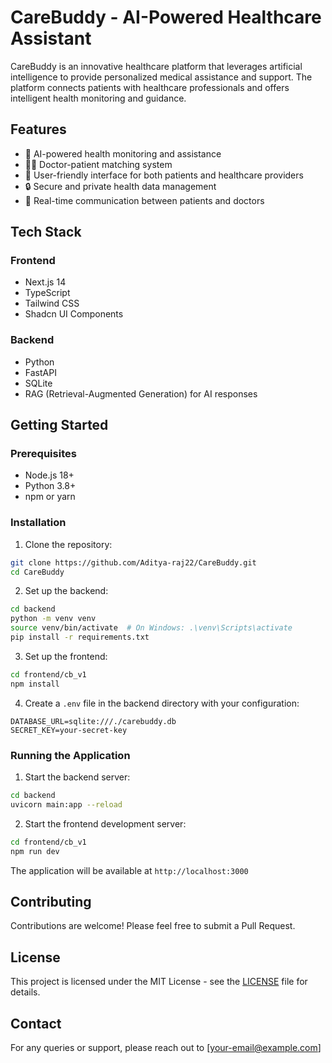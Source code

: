 # CareBuddy - AI-Powered Healthcare Assistant

CareBuddy is an innovative healthcare platform that leverages artificial intelligence to provide personalized medical assistance and support. The platform connects patients with healthcare professionals and offers intelligent health monitoring and guidance.

## Features

- 🤖 AI-powered health monitoring and assistance
- 👨‍⚕️ Doctor-patient matching system
- 📱 User-friendly interface for both patients and healthcare providers
- 🔒 Secure and private health data management
- 💬 Real-time communication between patients and doctors

## Tech Stack

### Frontend
- Next.js 14
- TypeScript
- Tailwind CSS
- Shadcn UI Components

### Backend
- Python
- FastAPI
- SQLite
- RAG (Retrieval-Augmented Generation) for AI responses

## Getting Started

### Prerequisites
- Node.js 18+ 
- Python 3.8+
- npm or yarn

### Installation

1. Clone the repository:
```bash
git clone https://github.com/Aditya-raj22/CareBuddy.git
cd CareBuddy
```

2. Set up the backend:
```bash
cd backend
python -m venv venv
source venv/bin/activate  # On Windows: .\venv\Scripts\activate
pip install -r requirements.txt
```

3. Set up the frontend:
```bash
cd frontend/cb_v1
npm install
```

4. Create a `.env` file in the backend directory with your configuration:
```env
DATABASE_URL=sqlite:///./carebuddy.db
SECRET_KEY=your-secret-key
```

### Running the Application

1. Start the backend server:
```bash
cd backend
uvicorn main:app --reload
```

2. Start the frontend development server:
```bash
cd frontend/cb_v1
npm run dev
```

The application will be available at `http://localhost:3000`

## Contributing

Contributions are welcome! Please feel free to submit a Pull Request.

## License

This project is licensed under the MIT License - see the [LICENSE](LICENSE) file for details.

## Contact

For any queries or support, please reach out to [your-email@example.com]
